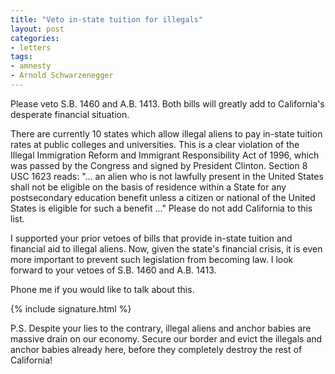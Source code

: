 ```yaml
---
title: "Veto in-state tuition for illegals"
layout: post
categories:
- letters
tags:
- amnesty
- Arnold Schwarzenegger
---
```


Please veto S.B. 1460 and A.B. 1413. Both bills will greatly add to California's desperate financial situation.

There are currently 10 states which allow illegal aliens to pay in-state tuition rates at public colleges and universities. This is a clear violation of the Illegal Immigration Reform and Immigrant Responsibility Act of 1996, which was passed by the Congress and signed by President Clinton. Section 8 USC 1623 reads: "... an alien who is not lawfully present in the United States shall not be eligible on the basis of residence within a State for any postsecondary education benefit unless a citizen or national of the United States is eligible for such a benefit ..." Please do not add California to this list.

I supported your prior vetoes of bills that provide in-state tuition and financial aid to illegal aliens. Now, given the state's financial crisis, it is even more important to prevent such legislation from becoming law. I look forward to your vetoes of S.B. 1460 and A.B. 1413.

Phone me if you would like to talk about this.

{% include signature.html %}

P.S. Despite your lies to the contrary, illegal aliens and anchor babies are massive drain on our economy. Secure our border and evict the illegals and anchor babies already here, before they completely destroy the rest of California!
